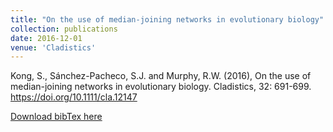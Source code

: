 ```yaml
---
title: "On the use of median‐joining networks in evolutionary biology"
collection: publications
date: 2016-12-01
venue: 'Cladistics'
---
```

Kong, S., Sánchez-Pacheco, S.J. and Murphy, R.W. (2016), On the use of median-joining networks in evolutionary biology. Cladistics, 32: 691-699. https://doi.org/10.1111/cla.12147

[Download bibTex here](https://sungsik-kong.github.io/publications/KongEtAl2016.bib)